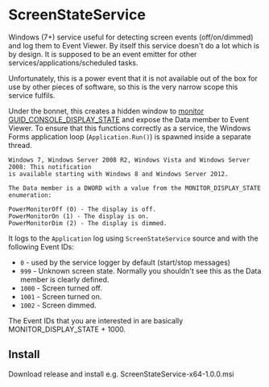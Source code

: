 # ScreenStateService

Windows (7+) service useful for detecting screen events (off/on/dimmed) and log them to Event Viewer. By itself this service doesn't do a lot which is by design. It is supposed to be an event emitter for other services/applications/scheduled tasks.

Unfortunately, this is a power event that it is not available out of the box for use by other pieces of software, so this is the very narrow scope this service fulfils.

Under the bonnet, this creates a hidden window to [monitor GUID_CONSOLE_DISPLAY_STATE](https://learn.microsoft.com/en-us/windows/win32/power/power-setting-guids) and expose the Data member to Event Viewer. To ensure that this functions correctly as a service, the Windows Forms application loop (`Application.Run()`) is spawned inside a separate thread.

```
Windows 7, Windows Server 2008 R2, Windows Vista and Windows Server 2008: This notification
is available starting with Windows 8 and Windows Server 2012.

The Data member is a DWORD with a value from the MONITOR_DISPLAY_STATE enumeration:

PowerMonitorOff (0) - The display is off.
PowerMonitorOn (1) - The display is on.
PowerMonitorDim (2) - The display is dimmed.
```

It logs to the `Application` log using `ScreenStateService` source and with the following Event IDs:

- `0` - used by the service logger by default (start/stop messages)
- `999` - Unknown screen state. Normally you shouldn't see this as the Data member is clearly defined.
- `1000` - Screen turned off.
- `1001` - Screen turned on.
- `1002` - Screen dimmed.

The Event IDs that you are interested in are basically MONITOR_DISPLAY_STATE + 1000.

## Install

Download release and install e.g. ScreenStateService-x64-1.0.0.msi

